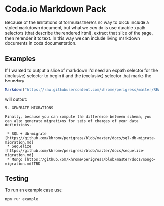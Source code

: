 Coda.io Markdown Pack
=====================

Because of the limitations of formulas there's no way to block include a styled markdown document, but what we *can* do is use durable xpath selectors (that describe the rendered html), extract that slice of the page, then rerender it to text. In this way we can include living markdown documents in coda documentation.

Examples
--------

If I wanted to output a slice of markdown I'd need an expath selector for the (inclusive) selector to begin it and the (exclusive) selector that marks the boundary

```javascript
Markdown("https://raw.githubusercontent.com/khrome/perigress/master/README.md","//*[@id='5-generate-migrations']" ,"//*[@id='roadmap']" )
```

will output:

```text
5. GENERATE MIGRATIONS

Finally, because you can compute the difference between schema, you can also generate migrations for sets of changes of your data
definitions.

 * SQL + db-migrate [https://github.com/khrome/perigress/blob/master/docs/sql-db-migrate-migration.md]
 * Sequelize [https://github.com/khrome/perigress/blob/master/docs/sequelize-migration.md]
 * Mongo [https://github.com/khrome/perigress/blob/master/docs/mongo-migration.md]TBD
```

Testing
-------
To run an example case use:

```bash
npm run example
```